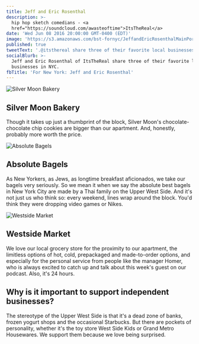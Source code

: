 ```yaml
---
title: Jeff and Eric Rosenthal
description: >-
  hip hop sketch comedians - <a
  href="https://soundcloud.com/awasteoftime">ItsTheReal</a>
date: 'Wed Jun 08 2016 20:00:00 GMT-0400 (EDT)'
image: 'https://s3.amazonaws.com/bst-fornyc/JeffandEricRosenthalMainPortrait.jpg'
published: true
tweetText: '.@itsthereal share three of their favorite local businesses in NYC '
socialBlurb: >-
  Jeff and Eric Rosenthal of ItsTheReal share three of their favorite local
  businesses in NYC.
fbTitle: 'For New York: Jeff and Eric Rosenthal'
---
```


![Silver Moon Bakery](https://s3.amazonaws.com/bst-fornyc/JeffandEricRosenthalSilverMoonBakery.jpg)
## Silver Moon Bakery

Though it takes up just a thumbprint of the block, Silver Moon's chocolate-chocolate chip cookies are bigger than our apartment. And, honestly, probably more worth the price.

![Absolute Bagels](https://s3.amazonaws.com/bst-fornyc/JeffandEricRosenthalAbsoluteBagels.jpg)

## Absolute Bagels

As New Yorkers, as Jews, as longtime breakfast aficionados, we take our bagels very seriously. So we mean it when we say the absolute best bagels in New York City are made by a Thai family on the Upper West Side. And it's not just us who think so: every weekend, lines wrap around the block. You'd think they were dropping video games or Nikes.

![Westside Market](https://s3.amazonaws.com/bst-fornyc/JeffandEricRosenthalWestsideMarket.jpg)

## Westside Market

We love our local grocery store for the proximity to our apartment, the limitless options of hot, cold, prepackaged and made-to-order options, and especially for the personal service from people like the manager Homer, who is always excited to catch up and talk about this week's guest on our podcast. Also, it's 24 hours.

## Why is it important to support independent businesses?

The stereotype of the Upper West Side is that it's a dead zone of banks, frozen yogurt shops and the occasional Starbucks. But there are pockets of personality, whether it's the toy store West Side Kids or Grand Metro Housewares. We support them because we love being surprised.
